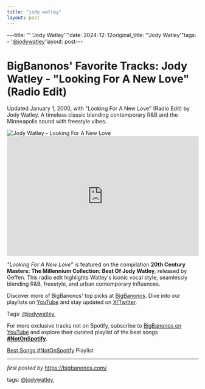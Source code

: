 ```yaml
---
title: "jody watley"
layout: post
---
```

---title: "' 'Jody Watley''"date: 2024-12-12original_title: "'Jody Watley'"tags:  - '[@jodywatley](/tags/jodywatley/)'layout: post---<!-- Post Title --><h1 >BigBanonos' Favorite Tracks: Jody Watley - "Looking For A New Love" (Radio Edit)</h1> <!-- Introductory Text --><p >Updated January 1, 2000, with "Looking For A New Love" (Radio Edit) by Jody Watley. A timeless classic blending contemporary R&B and the Minneapolis sound with freestyle vibes.</p> <!-- Featured Image --><div > <img src="https://upload.wikimedia.org/wikipedia/commons/thumb/4/4b/Jody_Watley_Capital_Pride_-_10.jpg/640px-Jody_Watley_Capital_Pride_-_10.jpg" alt="Jody Watley - Looking For A New Love" /></div> <!-- YouTube Video Embed --><div > <iframe width="100%" height="315" src="https://www.youtube.com/embed/YQL-B3PNkeI" title="Jody Watley - 'Looking For A New Love' (Official Music Video)" frameborder="0" allow="accelerometer; autoplay; encrypted-media; gyroscope; picture-in-picture; web-share" referrerpolicy="strict-origin-when-cross-origin" allowfullscreen></iframe></div> <!-- Song Information --><div > <p><em>"Looking For A New Love"</em> is featured on the compilation <strong>20th Century Masters: The Millennium Collection: Best Of Jody Watley</strong>, released by Geffen. This radio edit highlights Watley's iconic vocal style, seamlessly blending R&B, freestyle, and urban contemporary influences.</p></div> <!-- Footer Links --><div > <p>Discover more of BigBanonos' top picks at <a href="https://bigbanonos.com/" target="_blank">BigBanonos</a>. Dive into our playlists on <a href="https://www.youtube.com/[@BigBanonos](/tags/BigBanonos/)" target="_blank">YouTube</a> and stay updated on <a href="https://x.com/bigbanonos" target="_blank">X/Twitter</a>.</p></div> <!-- Tags --><p >Tags: [@jodywatley](/tags/jodywatley/),</p><!--Subscribe and Playlist Links--><div>    <p>For more exclusive tracks not on Spotify, subscribe to <a href="https://www.youtube.com/[@BigBanonos](/tags/BigBanonos/)" target="_blank">BigBanonos on YouTube</a> and explore their curated playlist of the best songs <strong>[#NotOnSpotify](/tags/NotOnSpotify/)</strong>.</p>    <p><a href="https://www.youtube.com/playlist?list=PLtuNtuTatqI0kFahUCbtbfenC_ET5O_tr" target="_blank">Best Songs [#NotOnSpotify](/tags/NotOnSpotify/) Playlist<br /></a></p></div><hr /><p><em>first posted by</em> <a href="https://bigbanonos.com/" rel="noopener" target="_new">https://bigbanonos.com/</a></p><p>tags: [@jodywatley](/tags/jodywatley/),</p>